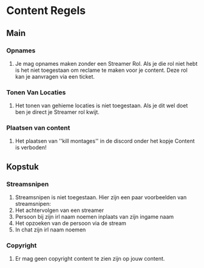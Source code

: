 # Content Regels
## Main

### Opnames 

1. Je mag opnames maken zonder een Streamer Rol. Als je die rol niet hebt is het niet toegestaan om reclame te maken voor je content. Deze rol kan je aanvragen via een ticket.

### Tonen Van Locaties 

1. Het tonen van gehieme locaties is niet toegestaan. Als je dit wel doet ben je direct je Streamer rol kwijt.

### Plaatsen van content 

1. Het plaatsen van ''kill montages'' in de discord onder het kopje Content is verboden!</br>

## Kopstuk

### Streamsnipen
1. Streamsnipen is niet toegestaan. Hier zijn een paar voorbeelden van streamsnipen:
2. Het achtervolgen van een streamer
3. Persoon bij zijn irl naam noemen inplaats van zijn ingame naam
4. Het opzoeken van de persoon via de stream
5. In chat zijn irl naam noemen

### Copyright 
1. Er mag geen copyright content te zien zijn op jouw content.
